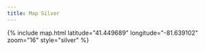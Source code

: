 ```yaml
---
title: Map Silver
---
```


{% include map.html latitude="41.449689" longitude="-81.639102" zoom="16" style="silver" %}